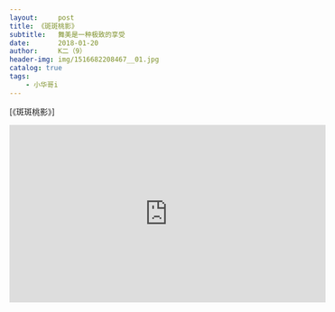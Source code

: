 ```yaml
---
layout:     post
title: 《斑斑桃影》
subtitle:   舞美是一种极致的享受
date:       2018-01-20
author:     K二（9）
header-img: img/1516682208467__01.jpg
catalog: true
tags:
    - 小华哥i
---
```

[《斑斑桃影》]
<iframe width="560" height="315" src="http://player.youku.com/embed/XMzM0NDExMzUyMA==" frameborder="0" allowfullscreen></iframe>
